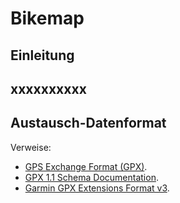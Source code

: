 Bikemap
=======

Einleitung
----------

xxxxxxxxxx
----------

Austausch-Datenformat
---------------------


Verweise:
  * [GPS Exchange Format (GPX)](https://de.wikipedia.org/wiki/GPS_Exchange_Format).
  * [GPX 1.1 Schema Documentation](http://www.topografix.com/GPX/1/1/).
  * [Garmin GPX Extensions Format v3](http://www8.garmin.com/xmlschemas/GpxExtensionsv3.xsd).

